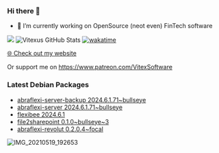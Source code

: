 ### Hi there 👋

- 🔭 I’m currently working on OpenSource  (neot even) FinTech software

![](https://komarev.com/ghpvc/?username=Vitexus)
![Vitexus GitHub Stats](https://github-readme-stats.vercel.app/api?username=Vitexus&show_icons=true)
[![wakatime](https://wakatime.com/badge/user/5abba9ca-813e-43ac-9b5f-b1cfdf3dc1c7.svg)](https://wakatime.com/@5abba9ca-813e-43ac-9b5f-b1cfdf3dc1c7)

<p><a href="https://vitexsoftware.cz">🌐 Check out my website</a></p>

Or support me on https://www.patreon.com/VitexSoftware

### Latest Debian Packages
<!-- DEBIAN-PACKAGES-LIST:START -->
- [abraflexi-server-backup 2024.6.1.71~bullseye](https://repo.vitexsoftware.com/package.php?package=abraflexi-server-backup)
- [abraflexi-server 2024.6.1.71~bullseye](https://repo.vitexsoftware.com/package.php?package=abraflexi-server)
- [flexibee 2024.6.1](https://repo.vitexsoftware.com/package.php?package=flexibee)
- [file2sharepoint 0.1.0~bullseye~3](https://repo.vitexsoftware.com/package.php?package=file2sharepoint)
- [abraflexi-revolut 0.2.0.4~focal](https://repo.vitexsoftware.com/package.php?package=abraflexi-revolut)
<!-- DEBIAN-PACKAGES-LIST:END -->

![IMG_20210519_192653](https://user-images.githubusercontent.com/2621130/120022731-1bd48900-bfed-11eb-90f9-4f88f560b8b7.jpg)

<!--
**Vitexus/Vitexus** is a ✨ _special_ ✨ repository because its `README.md` (this file) appears on your GitHub profile.

Here are some ideas to get you started:

- 🌱 I’m currently learning ...
- 👯 I’m looking to collaborate on ...
- 🤔 I’m looking for help with ...
- 💬 Ask me about ...
- 📫 How to reach me: ...
- 😄 Pronouns: ...
- ⚡ Fun fact: ...
-->


